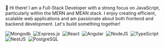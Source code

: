 👋 Hi there! I am a Full-Stack Developer with a strong focus on JavaScript, particularly within the MERN and MEAN stack. I enjoy creating efficient, scalable web applications and am passionate about both frontend and backend development. Let's build something together!

<!-- ## 🔧 Technologies & Tools -->
<img src="https://img.shields.io/badge/MongoDB-4EA94B?style=for-the-badge&logo=mongodb&logoColor=white" title="Mongodb" alt="Mongodb" />&nbsp;
<img src="https://img.shields.io/badge/Express%20js-000000?style=for-the-badge&logo=express&logoColor=white" title="Express.js" alt="Express.js" />&nbsp;
<img src="https://img.shields.io/badge/React-20232A?style=for-the-badge&logo=react&logoColor=61DAFB" title="React" alt="React" />&nbsp;
<img src="https://img.shields.io/badge/Angular-DD0031?style=for-the-badge&logo=angular&logoColor=white" title="Angular" alt="Angular" />&nbsp;
<img src="https://img.shields.io/badge/Node%20js-339933?style=for-the-badge&logo=nodedotjs&logoColor=white" title="NodeJS" alt="NodeJS" />&nbsp;
<img src="https://img.shields.io/badge/TypeScript-3178C6?style=for-the-badge&logo=typescript&logoColor=white" title="TypeScript" alt="TypeScript" />&nbsp;
<img src="https://img.shields.io/badge/NestJS-E0234E?style=for-the-badge&logo=nestjs&logoColor=white" title="NestJS" alt="NestJS" />&nbsp;
<img src="https://img.shields.io/badge/PostgreSQL-4169E1?style=for-the-badge&logo=postgresql&logoColor=white" title="PostgreSQL" alt="PostgreSQL" />&nbsp;
<!-- <img src="https://img.shields.io/badge/React_Native-20232A?style=for-the-badge&logo=react&logoColor=61DAFB" title="React Native" alt="React Native" />&nbsp; -->


<!-- ### :fire: My Stats : -->
<!--[![GitHub Streak](http://github-readme-streak-stats.herokuapp.com?user=woldemst&theme=dark&background=000000)](https://git.io/streak-stats)-->
